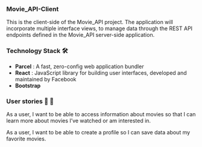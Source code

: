 ### Movie_API-Client
This is the client-side of the Movie_API project. The application will incorporate multiple interface views, to manage data through the REST API endpoints defined in the Movie_API server-side application.

### Technology Stack 🛠️
- **Parcel** : A fast, zero-config web application bundler
- **React** : JavaScript library for building user interfaces, developed and maintained by Facebook
- **Bootstrap** 

### User stories 💃 🕺
As a user, I want to be able to access information about movies so that I can learn more about movies I’ve watched or am interested in.

As a user, I want to be able to create a profile so I can save data about my favorite movies.
